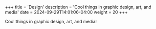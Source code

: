 +++
title = 'Design'
description = 'Cool things in graphic design, art, and media'
date = 2024-09-29T14:01:06-04:00
weight = 20
+++

Cool things in graphic design, art, and media!

<!--more-->
